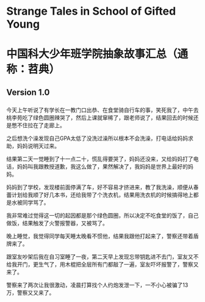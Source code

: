 # Strange Tales in School of Gifted Young
# 中国科大少年班学院抽象故事汇总（通称：苕典）

## Version 1.0 
### 
今天上午听说了有学长在一教门口出恭、在食堂骑自行车的事，笑死我了，中午去桃李苑吃了绿色圆圈辣哭了，然后上课就窜稀了，跟老师说了，结果回去的时候还是憋不住拉在了走廊上。

之后想洗个澡发现自己GPA太低了没洗过澡所以根本不会洗澡，打电话给妈妈求助，妈妈说明天过来。

结果第二天一觉睡到了十一点二十，慌乱得要哭了，妈妈还没来，又给妈妈打了电话，妈妈叫我跟教授道歉，我这么做了，果然解决了，我妈妈是世界上最好的妈妈。

妈妈到了学校，发现楼前面停满了车，好不容易才挤进来，教了我洗澡，顺便从春蕾计划给我顺了好几本书，还给我带了个洗衣机，结果用洗衣机的时候搞得地上都是水被同学骂了。

我非常难过觉得这一切的起因都是那个绿色圆圈，所以决定不吃食堂的饭了，自己做饭，结果触发了火警报警器，又被骂了。

晚上睡觉，我觉得同学每天睡太晚看不惯他，结果我跟他打起来了，警察还带着盾牌来了。

跟室友吵架后我在自习室睡了一夜，第二天早上发现忘带钥匙进不去门，室友又不给我开门，更生气了，用木棍把全层所有门都敲了一遍，室友吓坏报警了，警察又来了。

警察来了两次让我很激动，凌晨打算找个人约炮发泄一下，一不小心被骗了13万，警察又又来了。
